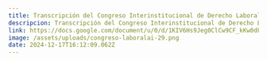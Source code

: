 ```yaml
---
title: Transcripción del Congreso Interinstitucional de Derecho Laboral 2024
descripcion: Transcripción del Congreso Interinstitucional de Derecho Laboral 2024
link: https://docs.google.com/document/u/0/d/1KIV6Hs9Jeg0ClCw9CF_kKw0dPDRnl-V9MJwVK5emRBo/pub?pli=1
image: /assets/uploads/congreso-laboralai-29.png
date: 2024-12-17T16:12:09.062Z
---
```

